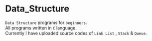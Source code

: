 # Data_Structure
`Data Structure` programs for `beginners`.<br>
All programs written in `C` language.<br>
Currently I have uploaded source codes of `Link List` , `Stack` & `Queue`.
